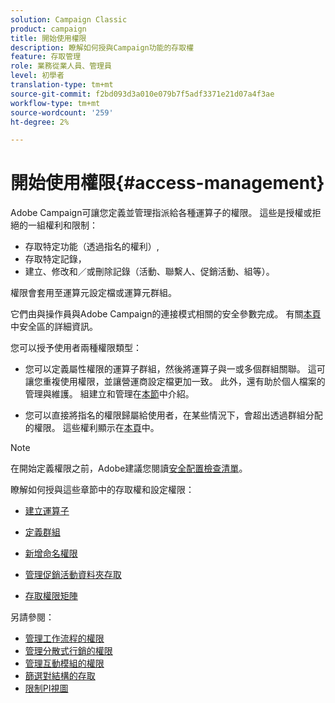 ```yaml
---
solution: Campaign Classic
product: campaign
title: 開始使用權限
description: 瞭解如何授與Campaign功能的存取權
feature: 存取管理
role: 業務從業人員、管理員
level: 初學者
translation-type: tm+mt
source-git-commit: f2bd093d3a010e079b7f5adf3371e21d07a4f3ae
workflow-type: tm+mt
source-wordcount: '259'
ht-degree: 2%

---
```



# 開始使用權限{#access-management}

Adobe Campaign可讓您定義並管理指派給各種運算子的權限。 這些是授權或拒絕的一組權利和限制：

* 存取特定功能（透過指名的權利）,
* 存取特定記錄，
* 建立、修改和／或刪除記錄（活動、聯繫人、促銷活動、組等）。

權限會套用至運算元設定檔或運算元群組。

它們由與操作員與Adobe Campaign的連接模式相關的安全參數完成。 有關[本頁](../../installation/using/security-zones.md)中安全區的詳細資訊。

您可以授予使用者兩種權限類型：

* 您可以定義屬性權限的運算子群組，然後將運算子與一或多個群組關聯。 這可讓您重複使用權限，並讓營運商設定檔更加一致。 此外，還有助於個人檔案的管理與維護。 組建立和管理在[本節](access-management-groups.md)中介紹。

* 您可以直接將指名的權限歸屬給使用者，在某些情況下，會超出透過群組分配的權限。 這些權利顯示在[本頁](access-management-named-rights.md)中。

>[!NOTE]
>
>在開始定義權限之前，Adobe建議您閱讀[安全配置檢查清單](https://helpx.adobe.com/tw/campaign/kb/acc-security.html)。

瞭解如何授與這些章節中的存取權和設定權限：

* [建立運算子](access-management-operators.md)

* [定義群組](access-management-groups.md)

* [新增命名權限](access-management-named-rights.md)

* [管理促銷活動資料夾存取](access-management-folders.md)

* [存取權限矩陣](access-management-named-rights.md#access-rights-matrix)


另請參閱：

* [管理工作流程的權限](../../workflow/using/managing-rights.md)
* [管理分散式行銷的權限](../../campaign/using/about-distributed-marketing.md#operators-and-entities)
* [管理互動模組的權限](../../interaction/using/operator-profiles.md)
* [篩選對結構的存取](../../configuration/using/filtering-schemas.md)
* [限制PI視圖](../../configuration/using/restricting-pii-view.md)

